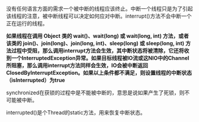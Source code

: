 没有任何语言方面的需求一个被中断的线程应该终止。中断一个线程只是为了引起该线程的注意，被中断线程可以决定如何应对中断。interrupt()方法不会中断一个正在运行的线程。

**如果线程在调用 Object 类的 wait()、wait(long) 或 wait(long, int) 方法，或者该类的 join()、join(long)、join(long, int)、sleep(long) 或 sleep(long, int) 方法过程中受阻，那么调用interrupt方法会生效，其中断状态将被清除，它还将收到一个InterruptedException异常。如果目标线程被IO流或这NIO中的Channel所阻塞，那么调用interrupt方法同样会生效，IO会被中断返回ClosedByInterruptException。如果以上条件都不满足，则设置线程的中断状态（isInterrupted）为true**

synchronized在获锁的过程中是不能被中断的，意思是说如果产生了死锁，则不可能被中断。

interrupted()是个Thread的static方法，用来恢复中断状态。


